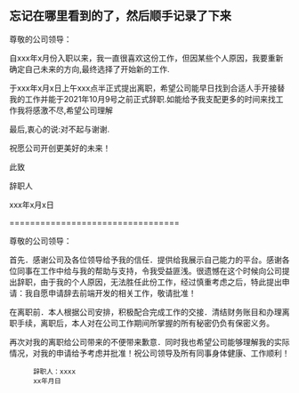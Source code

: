 
## 忘记在哪里看到的了，然后顺手记录了下来

尊敬的公司领导：

  自xxx年x月份入职以来，我一直很喜欢这份工作，但因某些个人原因，我要重新确定自己未来的方向,最终选择了开始新的工作.
  
  于xxx年x月x日上午xxx点半正式提出离职，希望公司能早日找到合适人手开接替我的工作并能于2021年10月9号之前正式辞职.如能给予我支配更多的时间来找工作我将感激不尽,希望公司理解
  
  最后,衷心的说:对不起与谢谢.
  
  祝愿公司开创更美好的未来！
  
  此致
  
  辞职人
  
  xxx年x月x日





=================================


尊敬的公司领导：

首先．感谢公司及各位领导给予我的信任．提供给我展示自己能力的平台。感谢各位同事在工作中给与我的帮助与支持，令我受益匪浅。很遗憾在这个时候向公司提出辞职，由于我的个人原因，无法胜任此份工作，经过慎重考虑之后，特此提出申请：我自愿申请辞去前端开发的相关工作，敬请批准！

在离职前．本人根据公司安排，积极配合完成工作的交接．清结财务账目和办理离职手续，离职后，本人对在公司工作期间所掌握的所有秘密仍负有保密义务。

再次对我的离职给公司带来的不便带来歉意．同时我也希望公司能够理解我的实际情况，对我的申请给予考虑并批准！祝公司领导及所有同事身体健康、工作顺利！

          辞职人：xxxx
          xx年月日






